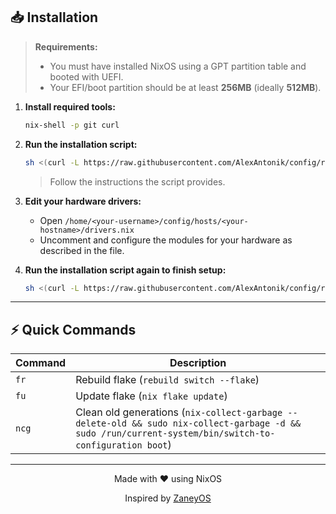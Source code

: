 ## 📥 Installation

> **Requirements:**  
>
> - You must have installed NixOS using a GPT partition table and booted with UEFI.  
> - Your EFI/boot partition should be at least **256MB** (ideally **512MB**).

1. **Install required tools:**

   ```bash
   nix-shell -p git curl
   ```

2. **Run the installation script:**

   ```bash
   sh <(curl -L https://raw.githubusercontent.com/AlexAntonik/config/refs/heads/master/install.sh)
   ```

   > Follow the instructions the script provides.

3. **Edit your hardware drivers:**

    - Open `/home/<your-username>/config/hosts/<your-hostname>/drivers.nix`  
    - Uncomment and configure the modules for your hardware as described in the file.

4. **Run the installation script again to finish setup:**

   ```bash
   sh <(curl -L https://raw.githubusercontent.com/AlexAntonik/config/refs/heads/master/install.sh)
   ```

---

## ⚡ Quick Commands

| Command | Description |
|---------|-------------|
| `fr`  | Rebuild flake (`rebuild switch --flake`) |
| `fu`  | Update flake (`nix flake update`) |
| `ncg` | Clean old generations (`nix-collect-garbage --delete-old && sudo nix-collect-garbage -d && sudo /run/current-system/bin/switch-to-configuration boot`) |

---

<div align="center">
Made with ❤️ using NixOS  

Inspired by [ZaneyOS](https://gitlab.com/Zaney/zaneyos)
</div>
